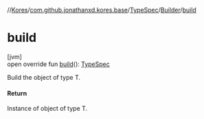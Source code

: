 //[Kores](../../../../index.md)/[com.github.jonathanxd.kores.base](../../index.md)/[TypeSpec](../index.md)/[Builder](index.md)/[build](build.md)

# build

[jvm]\
open override fun [build](build.md)(): [TypeSpec](../index.md)

Build the object of type T.

#### Return

Instance of object of type T.
